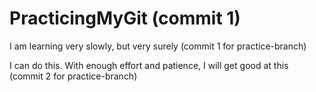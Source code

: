 # PracticingMyGit (commit 1)

I am learning very slowly, but very surely (commit 1 for practice-branch)

I can do this. With enough effort and patience, I will get good at this (commit 2 for practice-branch)